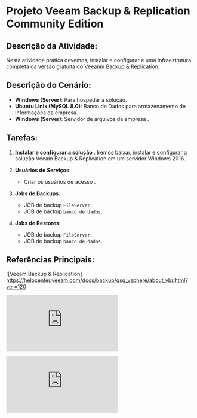 ﻿# Projeto Veeam Backup & Replication Community Edition

## Descrição da Atividade:

Nesta atividade prática devemos, instalar e configurar e uma infraestrutura completa da versão gratuita do Veeanm Backup & Replication.

## Descrição do Cenário:

-   **Windows (Server)**: Para hospedar a solução.
-   **Ubuntu Linix (MySQL 8.0)**: Banco de Dados para armazenamento de informações da empresa.
-   **Windows (Server)**: Servidor de arquivos da empresa .

## Tarefas:

1. **Instalar e configurar a solução** : Iremos baixar, instalar e configurar a solução Veeam Backup & Replication em um servidor Windows 2016.

2. **Usuários de Serviços**:
    - Criar os usuários de acesso .

3. **Jobs de Backups**:
    - JOB de backup `FileServer`.
    - JOB de backup `banco de dados`.

4. **Jobs de Restores**:
    - JOB de backup `FileServer`.
    - JOB de backup `banco de dados`.

## Referências Principais:

![Veeam Backup & Replication] https://helpcenter.veeam.com/docs/backup/qsg_vsphere/about_vbr.html?ver=120

![Veeam Agent for Microsoft Windows](https://helpcenter.veeam.com/docs/agentforwindows/userguide/installation_process.html?ver=60)

![Veeam Agent for Linux](https://helpcenter.veeam.com/docs/agentforlinux/userguide/installation_val.html?ver=60)
